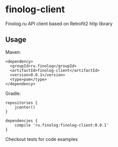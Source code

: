 # finolog-client

Finolog.ru API client based on Retrofit2 http library

## Usage

Maven:

```
<dependency>
  <groupId>ru.finolog</groupId>
  <artifactId>finolog-client</artifactId>
  <version>0.0.1</version>
  <type>pom</type>
</dependency>
```

Gradle:

```
repositories {
    jcenter()
}

dependencies {
    compile 'ru.finolog:finolog-client:0.0.1'
}
```

Checkout tests for code examples
